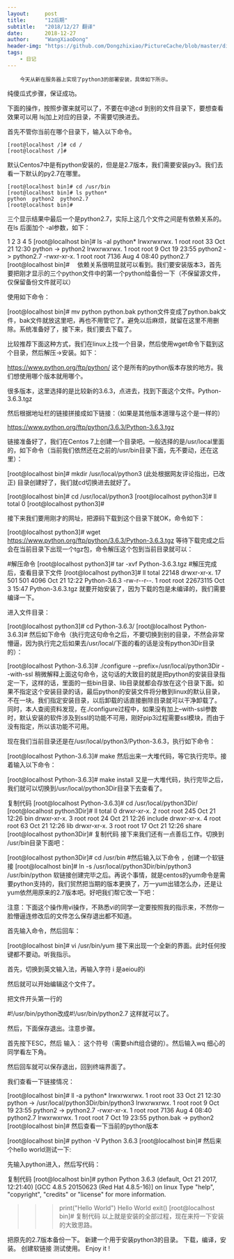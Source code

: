 ```yaml
---
layout:     post
title:      "12后期"
subtitle:   "2018/12/27 翻译"
date:       2018-12-27
author:     "WangXiaoDong"
header-img: "https://github.com/Dongzhixiao/PictureCache/blob/master/diaryPic/20181227.jpg?raw=true"
tags:
    - 日记
---
```


```
    今天从新在服务器上实现了python3的部署安装，具体如下所示。
```



纯傻瓜式步骤，保证成功。

下面的操作，按照步骤来就可以了，不要在中途cd 到别的文件目录下，要想查看效果可以用 lsj加上对应的目录，不需要切换进去。

首先不管你当前在哪个目录下，输入以下命令。
```
[root@localhost /]# cd /
[root@localhost /]# 
```
默认Centos7中是有python安装的，但是是2.7版本，我们需要安装py3。我们去看一下默认的py2.7在哪里。
```
[root@localhost bin]# cd /usr/bin
[root@localhost bin]# ls python*
python  python2  python2.7 
[root@localhost bin]# 
```
三个显示结果中最后一个是python2.7，实际上这几个文件之间是有依赖关系的。在ls 后面加个 -al参数，如下：

1
2
3
4
5
[root@localhost bin]# ls -al  python*
lrwxrwxrwx. 1 root root   33 Oct 21 12:30 python -> python2
lrwxrwxrwx. 1 root root    9 Oct 19 23:55 python2 -> python2.7
-rwxr-xr-x. 1 root root 7136 Aug  4 08:40 python2.7
[root@localhost bin]#
　依赖关系很明显就可以看到。我们要安装版本3，首先要把刚才显示的三个python文件中的第一个python给备份一下（不保留源文件，仅保留备份文件就可以）

使用如下命令：

[root@localhost bin]# mv python python.bak
python文件变成了python.bak文件，bak文件就放这里吧，再也不用管它了。避免以后麻烦，就留在这里不用删除。系统准备好了，接下来，我们要去下载了。

比较推荐下面这种方式，我们在linux上找一个目录，然后使用wget命令下载到这个目录，然后解压->安装。如下：

https://www.python.org/ftp/python/   这个是所有的python版本存放的地方。我们想使用哪个版本就用哪个。



很多版本，这里选择的是比较新的3.6.3，点进去，找到下面这个文件。Python-3.6.3.tgz



然后根据地址栏的链接拼接成如下链接：（如果是其他版本道理与这个是一样的）

https://www.python.org/ftp/python/3.6.3/Python-3.6.3.tgz

链接准备好了，我们在Centos 7上创建一个目录吧。一般选择的是/usr/local里面的，如下命令（当前我们依然还在之前的/usr/bin目录下面，先不要动，还在这里）：

[root@localhost bin]# mkdir /usr/local/python3   (此处根据网友评论指出，已改正)
目录创建好了，我们就cd切换进去就好了。

[root@localhost bin]# cd /usr/local/python3
[root@localhost python3]# ll
total 0
[root@localhost python3]# 
 

接下来我们要用刚才的网址，把源码下载到这个目录下就OK，命令如下：

[root@localhost python3]# wget https://www.python.org/ftp/python/3.6.3/Python-3.6.3.tgz
等待下载完成之后会在当前目录下出现一个tgz包，命令解压这个包到当前目录就可以：

#解压命令
[root@localhost python3]# tar -xvf Python-3.6.3.tgz 
#解压完成后，查看目录下文件
[root@localhost python3]# ll
total 22148
drwxr-xr-x. 17  501  501     4096 Oct 21 12:22 Python-3.6.3
-rw-r--r--.  1 root root 22673115 Oct  3 15:47 Python-3.6.3.tgz
就要开始安装了，因为下载的包是未编译的，我们需要编译一下。

进入文件目录：

[root@localhost python3]# cd Python-3.6.3/
[root@localhost Python-3.6.3]# 
然后如下命令（执行完这句命令之后，不要切换到别的目录，不然会非常懵逼，因为执行完之后如果去/usr/local/下面的看的话是没有python3Dir目录的）：

[root@localhost Python-3.6.3]# ./configure --prefix=/usr/local/python3Dir --with-ssl
稍微解释上面这句命令，这句话的大致目的就是把python的安装目录指定一下，这样的话，里面的一些bin目录、lib目录就都会存放在这个目录下面。如果不指定这个安装目录的话，最后python的安装文件将分散到linux的默认目录，不在一块。我们指定安装目录，以后卸载的话直接删除目录就可以干净卸载了。
同时，本人查阅资料发现，在./configure过程中，如果没有加上–with-ssl参数时，默认安装的软件涉及到ssl的功能不可用，刚好pip3过程需要ssl模块，而由于没有指定，所以该功能不可用。

现在我们当前目录还是在/usr/local/python3/Python-3.6.3，执行如下命令：

[root@localhost Python-3.6.3]# make
然后出来一大堆代码，等它执行完毕。接着输入以下命令：

[root@localhost Python-3.6.3]# make install
又是一大堆代码，执行完毕之后，我们就可以切换到/usr/local/python3Dir目录下去查看了。

复制代码
[root@localhost Python-3.6.3]# cd /usr/local/python3Dir/
[root@localhost python3Dir]# ll
total 0
drwxr-xr-x. 2 root root 245 Oct 21 12:26 bin
drwxr-xr-x. 3 root root  24 Oct 21 12:26 include
drwxr-xr-x. 4 root root  63 Oct 21 12:26 lib
drwxr-xr-x. 3 root root  17 Oct 21 12:26 share
[root@localhost python3Dir]# 
复制代码
接下来我们还有一点善后工作。切换到 /usr/bin目录下面吧：

[root@localhost python3Dir]# cd /usr/bin
#然后输入以下命令 ，创建一个软链接
[root@localhost bin]# ln -s /usr/local/python3Dir/bin/python3 /usr/bin/python
软链接创建完毕之后。再说个事情，就是centos的yum命令是需要python支持的，我们贸然把当期的版本更换了，万一yum出错怎么办，还是让yum依然用原来的2.7版本吧。好吧我们帮它改一下吧：

注意：下面这个操作用vi操作，不熟悉vi的同学一定要按照我的指示来，不然你一脸懵逼连修改后的文件怎么保存退出都不知道。

首先输入命令，然后回车：

[root@localhost bin]# vi /usr/bin/yum
接下来出现一个全新的界面。此时任何按键都不要动。听我指示。

首先，切换到英文输入法，再输入字符 i    是aeiou的i

然后就可以开始编辑这个文件了。

把文件开头第一行的

#!/usr/bin/python改成#!/usr/bin/python2.7  这样就可以了。

然后，下面保存退出。注意步骤。

首先按下ESC，然后 输入： 这个符号（需要shift组合键的）。然后输入wq  细心的同学看左下角。



然后回车就可以保存退出，回到终端界面了。

 

我们查看一下链接情况：

[root@localhost bin]# ll -a python*
lrwxrwxrwx. 1 root root   33 Oct 21 12:30 python -> /usr/local/python3Dir/bin/python3
lrwxrwxrwx. 1 root root    9 Oct 19 23:55 python2 -> python2.7
-rwxr-xr-x. 1 root root 7136 Aug  4 08:40 python2.7
lrwxrwxrwx. 1 root root    7 Oct 19 23:55 python.bak -> python2
[root@localhost bin]# 
 然后查看一下当前的python版本

[root@localhost bin]# python -V
Python 3.6.3
[root@localhost bin]# 
然后来个hello world测试一下:

先输入python进入，然后写代码：

复制代码
[root@localhost bin]# python
Python 3.6.3 (default, Oct 21 2017, 12:21:40) 
[GCC 4.8.5 20150623 (Red Hat 4.8.5-16)] on linux
Type "help", "copyright", "credits" or "license" for more information.
>>> print("Hello World")
Hello World
>>> exit()
[root@localhost bin]# 
复制代码
以上就是安装的全部过程，现在来捋一下安装的大致思路。

把原先的2.7版本备份一下。
新建一个用于安装python3的目录。
下载，编译，安装。
创建软链接
测试使用。
Enjoy it !